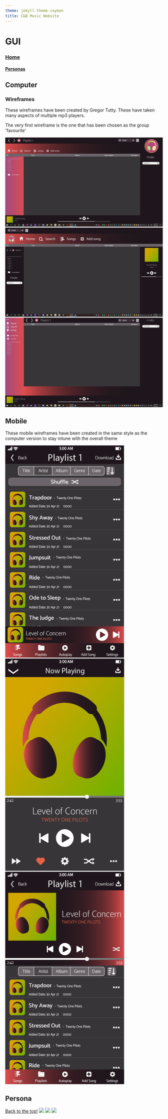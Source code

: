 ```yaml
---
theme: jekyll-theme-cayman
title: C&B Music Website
---
```


<h1>GUI</h1>

<a id="top"/>
<h3><a href="https://JoshFerkins.github.io/EIT-ac-nz-ITPM5240-202051MB-c-b-torture-Website/">Home</a></h3>

<h4><a href="#persona">Personas</a></h4>

<h2>Computer</h2>
<h3>Wireframes</h3>
<p>These wireframes have been created by Gregor Tutty. These have taken many aspects of multiple mp3 players.</p>
<p>The very first wireframe is the one that has been chosen as the group 'favourite'</p>
<img src="images/comp_wire_1.png"/>
<img src="images/comp_wire_2.png"/>
<img src="images/comp_wire_3.png"/>

<h2>Mobile</h2>
<p>These mobile wireframes have been created in the same style as the computer version to stay intune with the overall theme</p>

<img src="images/mobile_music_list.png"/>
<img src="images/mobile_music_widg.png"/>
<img src="images/mobile_widg_half.png"/>

<h2>Persona</h2>

<a id="persona"/>
<a href="#top">Back to the top!</a>

<img src="images/person_1.png"/>
<img src="images/person_2.png"/>
<img src="images/person_3.png"/>

